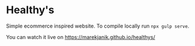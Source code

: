 # Healthy's
Simple ecommerce inspired website. To compile locally run `npx gulp serve`.

You can watch it live on https://marekjanik.github.io/healthys/
